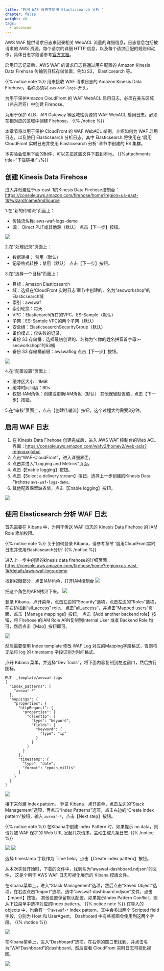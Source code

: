 ```yaml
---
title: "启用 WAF 日志并使用 Elasticsearch 分析 "
chapter: false
weight: 40
tags:
  - advanced
---
```


AWS WAF 提供请求日志来记录相关 WebACL 流量的详细信息，日志信息包括被请求的 AWS 资源，每个请求的详细 HTTP 信息，以及每个请求匹配的规则和动作，具体日志字段请参考[官方文档](https://docs.aws.amazon.com/zh_cn/waf/latest/developerguide/logging.html)。

启用日志记录后，AWS WAF 的请求日志将通过用户配置的 Amazon Kinesis Data Firehose 传输到目标存储位置，例如 S3， Elasticsearch 等。

{{% notice note %}}
用来接收 WAF 请求日志的 Amazon Kinesis Data Firehose，名称必须以 ```aws-waf-logs-```开头。

为用于保护Amazon CloudFront 的 WAF WebACL 启用日志，必须在美东区域（弗吉尼亚）中创建 Firehose。

为用于保护 ALB，API Gateway 等区域性资源的 WAF WebACL 启用日志，必须在相对应的区域中创建 Firehose。
{{% /notice  %}}


本章节将以用于保护 CloudFront 的 WAF WebACL 举例，介绍如何为 WAF 启用日志，以及使用 Elasticsearch 分析日志。其中 Elasticsearch 将使用在 ‘启用 CloudFront 实时日志并使用 Elasticsearch 分析‘ 章节中创建的 ES 集群。

本实验会使用下面的附件，可以先把这些文件下载到本地。
{{%attachments title="下载链接:" /%}}

## 创建 Kinesis Data Firehose

进入并创建位于us-east-1的Kinesis Data Firehose控制台：https://console.aws.amazon.com/firehose/home?region=us-east-1#/wizard/nameAndSource

1.在“新的传输流”页面上：

- 传输流名称: aws-waf-logs-demo
- 源： Direct PUT或其他源（默认）
点击【下一步】按钮。

![](/images/3.NetworkSecurity/WAF-Log-1.png)

2.在“处理记录”页面上：

- 数据转换： 禁用（默认）
- 记录格式转换：禁用（默认）
点击【下一步】按钮。

3.在“选择一个目标”页面上：

- 目标：Amazon Elasticsearch
- 域：选择在‘CloudFront 实时日志’章节中创建的、名为“secworkshop”的Elasticsearch域
- 索引：awswaf
- 索引轮换：每天
- VPC：Elasticearch所在的VPC，ES-Sample（默认）
- 子网：ES-Sample VPC的两个子网（默认）
- 安全组：ElasticseaerchSecurityGroup（默认）
- 备份模式：仅失败的记录，
- 备份 S3 存储桶：选择最初创建的、名称为“<你的姓名拼音首字母>-secworkshop”的S3桶
- 备份 S3 存储桶前缀：awswaflog
点击【下一步】按钮。

![](/images/3.NetworkSecurity/WAF-Log-2.png)

4.在“配置设置”页面上：

- 缓冲区大小：1MiB
- 缓冲时间间隔：60s
- 权限-IAM角色：创建或更新IAM角色（默认）
其他保留缺省值，点击【下一步】按钮。

5.在“审核”页面上，点击【创建传输流】按钮。这个过程大约需要3分钟。

## 启用 WAF 日志

1. 在 Kinesis Data Firehose 创建完成后，进入 AWS WAF 控制台的Web ACL界面：https://console.aws.amazon.com/wafv2/homev2/web-acls?region=global
2. 点击“WAF-CloudFront”，进入详细界面。
3. 点击并进入“Logging and Metrics”页面。
4. 点击【Enable logging】按钮。
5. 点击【Select a delivery stream】按钮，选择上一步创建的Kinesis Data Firehose ```aws-waf-logs-demo```。
6. 其他配置保留缺省值，点击【Enable logging】按钮。

![](/images/3.NetworkSecurity/WAF-Log-3.png)

## 使用 Elasticsearch 分析 WAF 日志

首先需要在 Kibana 中，为用于传送 WAF 日志的 Kinesis Data Firehose 的 IAM Role 添加权限。

{{% notice note %}}
关于如何登录 Kibana，请参考章节 ‘启用CloudFront实时日志并使用Elasticsearch分析‘
{{% /notice  %}}

进入上一步中创建的kinesis data firehose的详细页面：https://console.aws.amazon.com/firehose/home?region=us-east-1#/details/aws-waf-logs-demo

找到权限部分，点击IAM角色，打开IAM控制台
![](/images/3.NetworkSecurity/WAF-Firehose-1.png)

把这个角色的ARN拷贝下来。
![](/images/3.NetworkSecurity/WAF-Firehose-2.png)

登录 Kibana，点开菜单，点击左边的“Security”选项，点击左边的“Roles”选项，在右边找到“all_access” role。
点击“all_access”，并点击“Mapped users”页面，点击【Manage mappings】按钮，
点击【Add another backend role】按钮，将 Firehose 的IAM Role ARN复制到Internal User 或者 Backend Role 均可，然后点击【Map】按钮即可。

![](/images/3.NetworkSecurity/WAF-Log-4.png)

然后需要使用 Index template 修改 WAF Log 对应的Mapping字段格式，否则将无法将 log 的 timestamp 字段识别为时间格式。

点开 Kibana 菜单，并选择“Dev Tools”，将下面内容复制到左边窗口，然后执行图标。
```
PUT  _template/awswaf-logs
{
  "index_patterns": [
    "awswaf-*"
  ],
  "mappings": {
    "properties": {
      "httpRequest": {
        "properties": {
          "clientIp": {
            "type": "keyword",
            "fields": {
              "keyword": {
                "type": "ip"
              }
            }
          }
        }
      },
      "timestamp": {
        "type": "date",
        "format": "epoch_millis"
      }
    }
  }
}
```
![](/images/3.NetworkSecurity/WAF-Log-5.png)

接下来创建 Index pattern。
登录 Kibana，点开菜单，点击左边的“Stack Management”选项，再点击“Index Patterns”选项，点击右边的“Create index pattern”按钮，输入 ```awswaf-*```，点击【Next step】按钮。

{{% notice note %}}
在Kibana中创建 Index Pattern 时，如果提示 no data，则请对被 WAF 保护的 Web URL 发起几次请求，主动生成几条日志.
{{% /notice  %}}

![](/images/3.NetworkSecurity/WAF-Log-6.png)
![](/images/3.NetworkSecurity/WAF-Log-6-1.png)

选择 timestamp 字段作为 Time field。点击【Create index pattern】按钮。

从本次实验开始时，下载的文件中，找到名为“awswaf-dashboard.ndjson”的文件，
这是个用于 AWS WAF 日志可视化展示的 Kibana 模版文件。

在Kibana菜单上，进入“Stack Management”选项，然后点击“Saved Object”选项，在右边点击“Import”选项，选中“awswaf-dashboard.ndjson”文件，点击【Import】按钮。
其他设置保留默认配置，如果提示Index Pattern Conflict，则从下拉菜单中选择对应的Index pattern。
{{% notice note %}}
在导入的 objects 中，也会有一个```awswaf-*``` index pattern，其中会多出两个 Scripted field 字段，分别为 Host 和 UserAgent， Dashboard 中有些视图会使用到这两个字段。
{{% /notice  %}}

![](/images/3.NetworkSecurity/WAF-Log-7.png)

在Kibana菜单上，进入“Dashboard”选项，在右侧的窗口里找到、并点击名为“WAFDashboard”的dashboard，然后查看 CloudFront 实时日志可视化视图。

![](/images/3.NetworkSecurity/WAF-Log-8.png)





